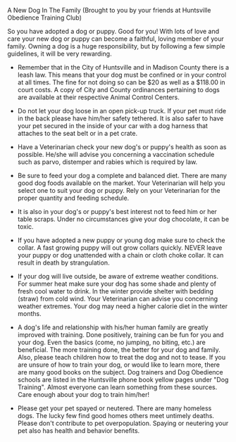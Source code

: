 
A New Dog In The Family
(Brought to you by your friends at
Huntsville Obedience Training Club)

So you have adopted a dog or puppy. Good for you! With lots of love and care your new dog or puppy can become a faithful, loving member of your family. Owning a dog is a huge responsibility, but by following a few simple guidelines, it will be very rewarding.

  -  Remember that in the City of Huntsville and in Madison County there is a leash law. This means that your dog must be confined or in your control at all times. The fine for not doing so can be $20 as well as a $118.00 in court costs. A copy of City and County ordinances pertaining to dogs are available at their respective Animal Control Centers.

  -  Do not let your dog loose in an open pick-up truck. If your pet must ride in the back please have him/her safety tethered. It is also safer to have your pet secured in the inside of your car with a dog harness that attaches to the seat belt or in a pet crate.

  -  Have a Veterinarian check your new dog's or puppy's health as soon as possible. He/she will advise you concerning a vaccination schedule such as parvo, distemper and rabies which is required by law.

  -  Be sure to feed your dog a complete and balanced diet. There are many good dog foods available on the market. Your Veterinarian will help you select one to suit your dog or puppy. Rely on your Veterinarian for the proper quantity and feeding schedule.

  -  It is also in your dog's or puppy's best interest not to feed him or her table scraps. Under no circumstances give your dog chocolate, it can be toxic.

  -  If you have adopted a new puppy or young dog make sure to check the collar. A fast growing puppy will out grow collars quickly. NEVER leave your puppy or dog unattended with a chain or cloth choke collar. It can result in death by strangulation.

  -  If your dog will live outside, be aware of extreme weather conditions. For summer heat make sure your dog has some shade and plenty of fresh cool water to drink. In the winter provide shelter with bedding (straw) from cold wind. Your Veterinarian can advise you concerning weather extremes. Your dog may need a higher calorie diet in the winter months.

  -  A dog's life and relationship with his/her human family are greatly improved with training. Done positively, training can be fun for you and your dog. Even the basics (come, no jumping, no biting, etc.) are beneficial. The more training done, the better for your dog and family. Also, please teach children how to treat the dog and not to tease. If you are unsure of how to train your dog, or would like to learn more, there are many good books on the subject. Dog trainers and Dog Obedience schools are listed in the Huntsville phone book yellow pages under "Dog Training". Almost everyone can learn something from these sources. Care enough about your dog to train him/her!

  -  Please get your pet spayed or neutered. There are many homeless dogs. The lucky few find good homes others meet untimely deaths. Please don't contribute to pet overpopulation. Spaying or neutering your pet also has health and behavior benefits.
